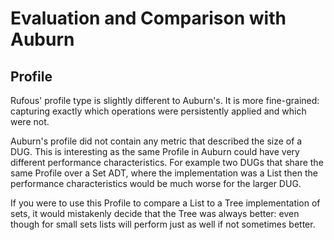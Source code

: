 Evaluation and Comparison with Auburn
=====================================


Profile
-------

Rufous' profile type is slightly different to Auburn's.  It is more fine-grained: capturing exactly which operations were persistently applied
and which were not.

Auburn's profile did not contain any metric that described the size of a DUG.  This is interesting as
the same Profile in Auburn could have very different performance characteristics.  For example two DUGs
that share the same Profile over a Set ADT, where the implementation was a List then the performance 
characteristics would be much worse for the larger DUG.

If you were to use this Profile to compare a List to a Tree implementation of sets, it would mistakenly 
decide that the Tree was always better: even though for small sets lists will perform just as well
if not sometimes better.
